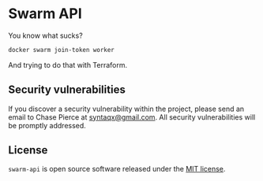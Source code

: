 # Swarm API

You know what sucks?

```sh
docker swarm join-token worker
```

And trying to do that with Terraform.

## Security vulnerabilities

If you discover a security vulnerability within the project, please send an
email to Chase Pierce at syntaqx@gmail.com. All security vulnerabilities will be
promptly addressed.

## License

[MIT]: https://opensource.org/licenses/MIT

`swarm-api` is open source software released under the [MIT license][MIT].
